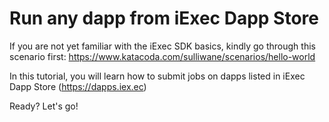
 # Run any dapp from iExec Dapp Store

 If you are not yet familiar with the iExec SDK basics, kindly go through this scenario first:
 https://www.katacoda.com/sulliwane/scenarios/hello-world

In this tutorial, you will learn how to submit jobs on dapps listed in iExec Dapp Store (https://dapps.iex.ec)

 Ready? Let's go!
